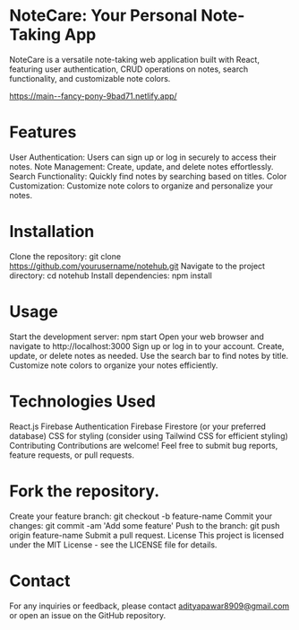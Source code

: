 # NoteCare: Your Personal Note-Taking App
NoteCare is a versatile note-taking web application built with React, featuring user authentication, CRUD operations on notes, search functionality, and customizable note colors.

https://main--fancy-pony-9bad71.netlify.app/

# Features
User Authentication: Users can sign up or log in securely to access their notes.
Note Management: Create, update, and delete notes effortlessly.
Search Functionality: Quickly find notes by searching based on titles.
Color Customization: Customize note colors to organize and personalize your notes.

# Installation
Clone the repository: git clone https://github.com/yourusername/notehub.git
Navigate to the project directory: cd notehub
Install dependencies: npm install

# Usage
Start the development server: npm start
Open your web browser and navigate to http://localhost:3000
Sign up or log in to your account.
Create, update, or delete notes as needed.
Use the search bar to find notes by title.
Customize note colors to organize your notes efficiently.

# Technologies Used
React.js
Firebase Authentication
Firebase Firestore (or your preferred database)
CSS for styling (consider using Tailwind CSS for efficient styling)
Contributing
Contributions are welcome! Feel free to submit bug reports, feature requests, or pull requests.

# Fork the repository.
Create your feature branch: git checkout -b feature-name
Commit your changes: git commit -am 'Add some feature'
Push to the branch: git push origin feature-name
Submit a pull request.
License
This project is licensed under the MIT License - see the LICENSE file for details.

# Contact
For any inquiries or feedback, please contact adityapawar8909@gmail.com or open an issue on the GitHub repository.

